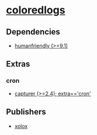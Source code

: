 # [coloredlogs](https://pypi.org/project/coloredlogs)

## Dependencies
- [humanfriendly (>=9.1)](packages/h/humanfriendly.md)


## Extras

### cron
- [capturer (>=2.4); extra=='cron'](packages/c/capturer.md)


## Publishers
- [xolox](https://pypi.org/user/xolox)


